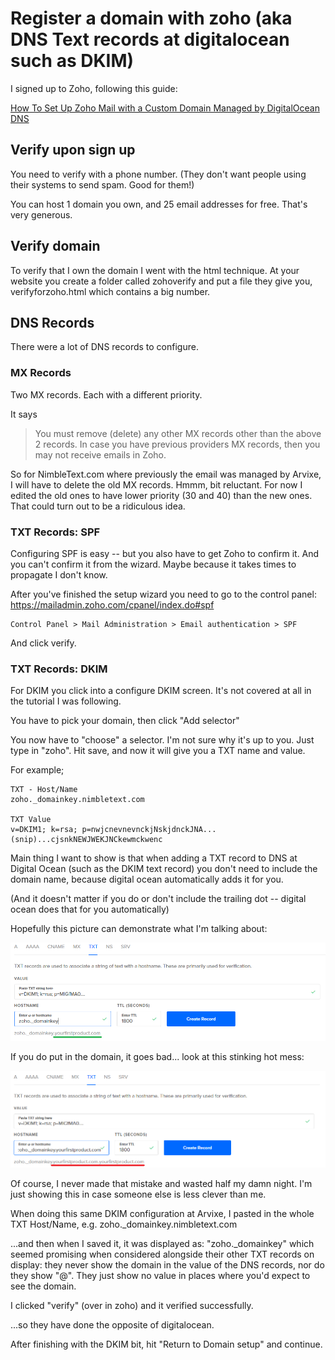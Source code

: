 # Register a domain with zoho (aka DNS Text records at digitalocean such as DKIM)

I signed up to Zoho, following this guide:

[How To Set Up Zoho Mail with a Custom Domain Managed by DigitalOcean DNS](https://www.digitalocean.com/community/tutorials/how-to-set-up-zoho-mail-with-a-custom-domain-managed-by-digitalocean-dns)

## Verify upon sign up

You need to verify with a phone number. (They don't want people using their systems to send spam. Good for them!)

You can host 1 domain you own, and 25 email addresses for free. That's very generous.

## Verify domain

To verify that I own the domain I went with the html technique. At your website you create a folder called zohoverify and put a file they give you, verifyforzoho.html which contains a big number.

## DNS Records

There were a lot of DNS records to configure.

### MX Records

Two MX records. Each with a different priority.

It says 

> You must remove (delete) any other MX records other than the above 2 records. In case you have previous providers MX records, then you may not receive emails in Zoho.


So for NimbleText.com where previously the email was managed by Arvixe, I will have to delete the old MX records. Hmmm, bit reluctant. For now I edited the old ones to have lower priority (30 and 40) than the new ones. That could turn out to be a ridiculous idea.


### TXT Records: SPF

Configuring SPF is easy -- but you also have to get Zoho to confirm it. And you can't confirm it from the wizard. Maybe because it takes times to propagate I don't know.

After you've finished the setup wizard you need to go to the control panel: <https://mailadmin.zoho.com/cpanel/index.do#spf>

	Control Panel > Mail Administration > Email authentication > SPF

And click verify.

### TXT Records: DKIM

For DKIM you click into a configure DKIM screen. It's not covered at all in the tutorial I was following.

You have to pick your domain, then click "Add selector"

You now have to "choose" a selector. I'm not sure why it's up to you. Just type in "zoho". Hit save, and now it will give you a TXT name and value.

For example;

	TXT - Host/Name
	zoho._domainkey.nimbletext.com

	TXT Value	
	v=DKIM1; k=rsa; p=nwjcnevnevnckjNskjdnckJNA...(snip)...cjsnkNEWJWEKJNCkewmckwenc
	
	
Main thing I want to show is that when adding a TXT record to DNS at Digital Ocean (such as the DKIM text record) you don't need to include the domain name, because digital ocean automatically adds it for you.

(And it doesn't matter if you do or don't include the trailing dot -- digital ocean does that for you automatically) 

Hopefully this picture can demonstrate what I'm talking about:

![dkim_dns_digital_ocean](dkim_dns_digital_ocean.png)

If you do put in the domain, it goes bad... look at this stinking hot mess:

![don't put in domain](dkim_dns_digital_ocean_BAD.png)

Of course, I never made that mistake and wasted half my damn night. I'm just showing this in case someone else is less clever than me.


When doing this same DKIM configuration at Arvixe, I pasted in the whole TXT Host/Name, e.g. zoho._domainkey.nimbletext.com

...and then when I saved it, it was displayed as: "zoho._domainkey" which seemed promising when considered alongside their other TXT records on display: they never show the domain in the value of the DNS records, nor do they show "@". They just show no value in places where you'd expect to see the domain.

I clicked "verify" (over in zoho) and it verified successfully.

...so they have done the opposite of digitalocean. 

After finishing with the DKIM bit, hit "Return to Domain setup" and continue.


